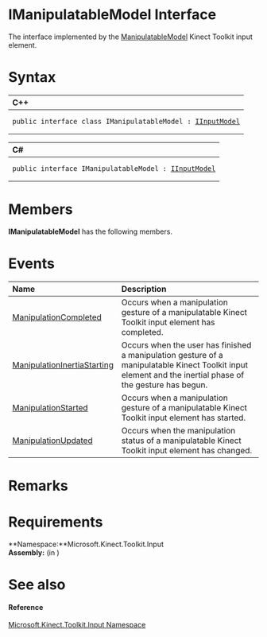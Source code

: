 IManipulatableModel Interface  
=============================  

The interface implemented by the [ManipulatableModel](ManipulatableModel_Class.md) Kinect Toolkit input element. <span id="syntaxSection"></span>

Syntax  
======  

<table>
<colgroup>
<col width="100%" />
</colgroup>
<thead>
<tr class="header">
<th align="left">C++</th>
</tr>
</thead>
<tbody>
<tr class="odd">
<td align="left"><pre><code>public interface class IManipulatableModel : <a href="IInputModel_Interface.md">IInputModel</a></code></pre></td>
</tr>
</tbody>
</table>

<table>
<colgroup>
<col width="100%" />
</colgroup>
<thead>
<tr class="header">
<th align="left">C#</th>
</tr>
</thead>
<tbody>
<tr class="odd">
<td align="left"><pre><code>public interface IManipulatableModel : <a href="IInputModel_Interface.md">IInputModel</a></code></pre></td>
</tr>
</tbody>
</table>

<span id="classMembersSection"></span>

Members  
=======  

**IManipulatableModel** has the following members.  

<span id="publiceventsSection"></span>

Events  
======  

<table>
<colgroup>
<col width="30%" />
<col width="60%" />
</colgroup>
<thead>
<tr class="header">
<th align="left">Name</th>
<th align="left">Description</th>
</tr>
</thead>
<tbody>
<tr class="odd">
<td align="left"><a href="IManipulatableModel/Events/ManipulationCompleted_Event.md">ManipulationCompleted</a></td>
<td align="left">Occurs when a manipulation gesture of a manipulatable Kinect Toolkit input element has completed.</td>
</tr>
<tr class="even">
<td align="left"><a href="IManipulatableModel/Events/ManipulationInertiaStarting.md">ManipulationInertiaStarting</a></td>
<td align="left">Occurs when the user has finished a manipulation gesture of a manipulatable Kinect Toolkit input element and the inertial phase of the gesture has begun.</td>
</tr>
<tr class="odd">
<td align="left"><a href="IManipulatableModel/Events/ManipulationStarted_Event.md">ManipulationStarted</a></td>
<td align="left">Occurs when a manipulation gesture of a manipulatable Kinect Toolkit input element has started.</td>
</tr>
<tr class="even">
<td align="left"><a href="IManipulatableModel/Events/ManipulationUpdated_Event.md">ManipulationUpdated</a></td>
<td align="left">Occurs when the manipulation status of a manipulatable Kinect Toolkit input element has changed.</td>
</tr>
</tbody>
</table>

<span id="remarks"></span>

Remarks  
=======  

<span id="requirements"></span>

Requirements  
============  

**Namespace:**Microsoft.Kinect.Toolkit.Input  
**Assembly:** (in )  

<span id="ID4ECB"></span>

See also  
========  

<span id="ID4EEB"></span>
#### Reference  

[Microsoft.Kinect.Toolkit.Input Namespace](../Kinect.Toolkit.Input.md)  



<!--Please do not edit the data in the comment block below.-->
<!--
TOCTitle : IManipulatableModel Interface
RLTitle : IManipulatableModel Interface
KeywordK : IManipulatableModel interface, about
HelpPriority : 2
TopicType : apiref
KeywordF : Microsoft.Kinect.Toolkit.Input.IManipulatableModel
KeywordF : IManipulatableModel
KeywordF : Microsoft.Kinect.Toolkit.Input.IManipulatableModel
KeywordA : T:Microsoft.Kinect.Toolkit.Input.IManipulatableModel
AssetID : T:Microsoft.Kinect.Toolkit.Input.IManipulatableModel
Locale : en-us
CommunityContent : 1
APIType : Managed
APILocation : 
APIName : Microsoft.Kinect.Toolkit.Input.IManipulatableModel
TargetOS : Windows
TopicType : kbSyntax
DevLang : VB
DevLang : CSharp
DevLang : JavaScript
DevLang : C++
DocSet : K4Wv2
ProjType : K4Wv2Proj
Technology : Kinect for Windows
Product : Kinect for Windows SDK v2
productversion : 20
-->
